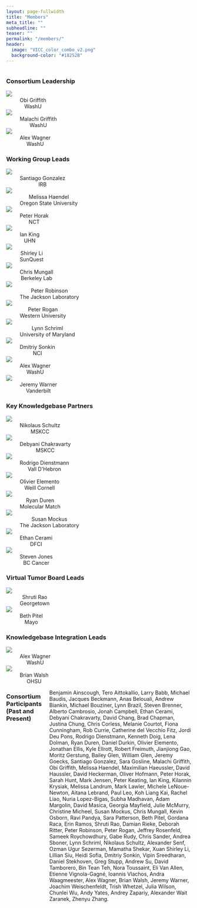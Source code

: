 ```yaml
---
layout: page-fullwidth
title: "Members"
meta_title: ""
subheadline: ""
teaser: ""
permalink: "/members/"
header:
  image: "VICC_color_combo_v2.png"
  background-color: "#18252B"
---
```


<div class="row">
  <div class="large-11 large-offset-1 columns">
      <h3>Consortium Leadership</h3>
  </div>
</div>

<div class="row">
  <div class="large-2 large-offset-1 columns" align="center">
     <img src="/assets/img/obi_griffith.jpg"><br>
     Obi Griffith<br>
     WashU
  </div>
  <div class="large-2 columns" align="center">
     <img src="/assets/img/malachi_griffith3.jpg"><br>
     Malachi Griffith<br>
     WashU
  </div>
  <div class="large-2 columns end" align="center">
     <img src="/assets/img/alex_wagner.jpeg"><br>
     Alex Wagner<br>
     WashU
  </div>
</div>

<div class="row">
  <div class="large-11 large-offset-1 columns">
     <h3>Working Group Leads</h3>
  </div>
</div>

<div class="row">
  <div class="large-2 large-offset-1 columns" align="center">
     <img src="/assets/img/user.jpg"><br>
     Santiago Gonzalez<br>
     IRB
  </div>
  <div class="large-2 columns" align="center">
     <img src="/assets/img/user.jpg"><br>
     Melissa Haendel<br>
     Oregon State University
  </div>
  <div class="large-2 columns" align="center">
     <img src="/assets/img/user.jpg"><br>
     Peter Horak<br>
     NCT
  </div>
  <div class="large-2 columns end" align="center">
     <img src="/assets/img/user.jpg"><br>
     Ian King<br>
     UHN
  </div>
</div>

<div class="row">
  <div class="large-2 large-offset-1 columns" align="center">
     <img src="/assets/img/user.jpg"><br>
     Shirley Li<br>
     SunQuest
  </div>
  <div class="large-2 columns" align="center">
     <img src="/assets/img/user.jpg"><br>
     Chris Mungall<br>
     Berkeley Lab
  </div>
  <div class="large-2 columns" align="center">
     <img src="/assets/img/user.jpg"><br>
     Peter Robinson<br>
     The Jackson Laboratory
  </div>
  <div class="large-2 columns end" align="center">
     <img src="/assets/img/user.jpg"><br>
     Peter Rogan<br>
     Western University
  </div>
</div>

<div class="row">
  <div class="large-2 large-offset-1 columns" align="center">
     <img src="/assets/img/user.jpg"><br>
     Lynn Schriml<br>
     University of Maryland
  </div>
  <div class="large-2 columns" align="center">
     <img src="/assets/img/user.jpg"><br>
     Dmitriy Sonkin<br>
     NCI
  </div>
  <div class="large-2 columns" align="center">
     <img src="/assets/img/user.jpg"><br>
     Alex Wagner<br>
     WashU
  </div>
  <div class="large-2 columns end" align="center">
     <img src="/assets/img/user.jpg"><br>
     Jeremy Warner<br>
     Vanderbilt
  </div>
</div>

<div class="row">
  <div class="large-11 large-offset-1 columns">
     <h3>Key Knowledgebase Partners</h3>
  </div>
</div>

<div class="row">
  <div class="large-2 large-offset-1 columns" align="center">
     <img src="/assets/img/nikolaus_schultz.jpg"><br>
     Nikolaus Schultz<br>
     MSKCC
  </div>
  <div class="large-2 columns" align="center">
     <img src="/assets/img/debyani_chakravarty.jpeg"><br>
     Debyani Chakravarty<br>
     MSKCC
  </div>
  <div class="large-2 columns" align="center">
     <img src="/assets/img/rodrigo-dienstmann.png"><br>
     Rodrigo Dienstmann<br>
     Vall D'Hebron
  </div>
  <div class="large-2 columns end" align="center">
     <img src="/assets/img/olivier_elemento.jpg"><br>
     Olivier Elemento<br>
     Weill Cornell
  </div>
</div>

<div class="row">
  <div class="large-2 large-offset-1 columns" align="center">
     <img src="/assets/img/user.jpg"><br>
     Ryan Duren<br>
     Molecular Match
  </div>
  <div class="large-2 columns" align="center">
     <img src="/assets/img/susan_mockus.jpg"><br>
     Susan Mockus<br>
     The Jackson Laboratory
  </div>
  <div class="large-2 columns" align="center">
     <img src="/assets/img/ethan_cerami.jpeg"><br>
     Ethan Cerami<br>
     DFCI
  </div>
  <div class="large-2 columns end" align="center">
     <img src="/assets/img/steven_jones.jpeg"><br>
     Steven Jones<br>
     BC Cancer
  </div>
</div>

<div class="row">
    <div class="large-11 large-offset-1 columns">
        <h3>Virtual Tumor Board Leads</h3>
    </div>
</div>

<div class="row">
  <div class="large-2 large-offset-1 columns" align="center">
     <img src="/assets/img/user.jpg"><br>
     Shruti Rao<br>
     Georgetown
  </div>
  <div class="large-2 columns" align="center">
     <img src="/assets/img/user.jpg"><br>
     Beth Pitel<br>
     Mayo
  </div>
  <div class="large-2 columns end" align="center">
  </div>
</div>

<div class="row">
    <div class="large-11 large-offset-1 columns">
        <h3>Knowledgebase Integration Leads</h3>
    </div>
</div>

<div class="row">
  <div class="large-2 large-offset-1 columns" align="center">
     <img src="/assets/img/alex_wagner.jpeg"><br>
     Alex Wagner<br>
     WashU
  </div>
  <div class="large-2 columns" align="center">
     <img src="/assets/img/brian_walsh.jpg"><br>
     Brian Walsh<br>
     OHSU
  </div>
  <div class="large-2 columns end" align="center">
  </div>
</div>

<div class="row">
    <div class="large-11 large-offset-1 columns">
        <h3>Consortium Participants (Past and Present)</h3>
        <p>Benjamin Ainscough, Tero Aittokallio, Larry Babb, Michael Baudis, Jacques Beckmann, Anas Belouali, Andrew Biankin, Michael Bouziner, Lynn Brazil, Steven Brenner, Alberto Cambrosio, Jonah Campbell, Ethan Cerami, Debyani Chakravarty, David Chang, Brad Chapman, Justina Chung, Chris Corless, Melanie Courtot, Fiona Cunningham, Rob Currie, Catherine del Vecchio Fitz, Jordi Deu Pons, Rodrigo Dienstmann, Kenneth Doig, Lena Dolman, Ryan Duren, Daniel Durkin, Olivier Elemento, Jonathan Ellis, Kyle Ellrott, Robert Freimuth, Jianjiong Gao, Moritz Gerstung, Bailey Glen, William Glen, Jeremy Goecks, Santiago Gonzalez, Sara Gosline, Malachi Griffith, Obi Griffith, Melissa Haendel, Maximilian Haeussler, David Haussler, David Heckerman, Oliver Hofmann, Peter Horak, Sarah Hunt, Mark Jensen, Peter Keating, Ian King, Kilannin Krysiak, Melissa Landrum, Mark Lawler, Michele LeNoue-Newton, Aitana Lebrand, Paul Leo, Koh Liang Kai, Rachel Liao, Nuria Lopez-Bigas, Subha Madhavan, Adam Margolin, David Masica, Georgia Mayfield, Julie McMurry, Christine Micheel, Susan Mockus, Chris Mungall, Kevin Osborn, Ravi Pandya, Sara Patterson, Beth Pitel, Gordana Raca, Erin Ramos, Shruti Rao, Damian Rieke, Deborah Ritter, Peter Robinson, Peter Rogan, Jeffrey Rosenfeld, Sameek Roychowdhury, Gabe Rudy, Chris Sander, Andrea Sboner, Lynn Schriml, Nikolaus Schultz, Alexander Senf, Ozman Ugur Sezerman, Mamatha Shekar, Xuan Shirley Li, Lillian Siu, Heidi Sofia, Dmitriy Sonkin, Vipin Sreedharan, Daniel Stekhoven, Greg Stupp, Andrew Su, David Tamborero, Bin Tean Teh, Nora Toussaint, Eli Van Allen, Etienne Vignola-Gagné, Ioannis Vlachos, Andra Waagmeester, Alex Wagner, Brian Walsh, Jeremy Warner, Joachim Weischenfeldt, Trish Whetzel, Julia Wilson, Chunlei Wu, Andy Yates, Andrey Zapariy, Alexander Wait Zaranek, Zhenyu Zhang.</p>
    </div>
</div>

